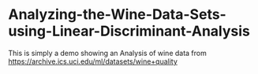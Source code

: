 # Analyzing-the-Wine-Data-Sets-using-Linear-Discriminant-Analysis
This is simply a demo showing an Analysis of wine data from https://archive.ics.uci.edu/ml/datasets/wine+quality

